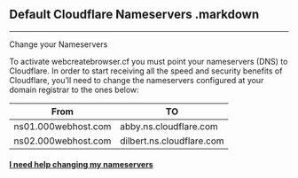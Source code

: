 
## Default Cloudflare Nameservers .markdown

***

Change your Nameservers

To activate webcreatebrowser.cf you must point your nameservers (DNS) to Cloudflare. In order to start receiving
all the speed and security benefits of Cloudflare, you’ll need to change the nameservers configured
at your domain registrar to the ones below:

|    From             |        TO                 |
|---------------------|---------------------------|
| ns01.000webhost.com | abby.ns.cloudflare.com    |
| ns02.000webhost.com | dilbert.ns.cloudflare.com |

#### [I need help changing my nameservers](https://dash.cloudflare.com/5079fe65cb9b9b9907dc4aa72654f22b/webcreatebrowser.cf/update-nameservers#!)

